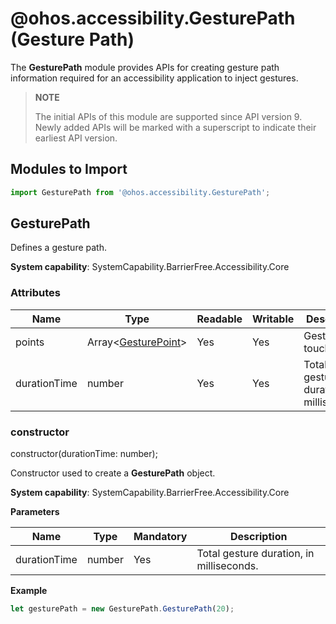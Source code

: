 # @ohos.accessibility.GesturePath (Gesture Path)

 The **GesturePath** module provides APIs for creating gesture path information required for an accessibility application to inject gestures.

> **NOTE**
>
> The initial APIs of this module are supported since API version 9. Newly added APIs will be marked with a superscript to indicate their earliest API version.

## Modules to Import

```ts
import GesturePath from '@ohos.accessibility.GesturePath';
```

## GesturePath

Defines a gesture path.

**System capability**: SystemCapability.BarrierFree.Accessibility.Core

### Attributes

| Name          | Type                                    | Readable  | Writable  | Description    |
| ------------ | ---------------------------------------- | ---- | ---- | ------ |
| points       | Array&lt;[GesturePoint](js-apis-accessibility-GesturePoint.md#gesturepoint)&gt; | Yes   | Yes   | Gesture touch point.   |
| durationTime | number                                   | Yes   | Yes   | Total gesture duration, in milliseconds.|

### constructor

constructor(durationTime: number);

Constructor used to create a **GesturePath** object.

**System capability**: SystemCapability.BarrierFree.Accessibility.Core

**Parameters**

| Name| Type| Mandatory| Description|
| -------- | -------- | -------- | -------- |
| durationTime | number | Yes| Total gesture duration, in milliseconds.|

**Example**

```ts
let gesturePath = new GesturePath.GesturePath(20);
```
